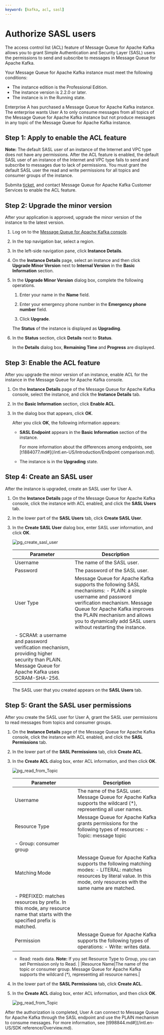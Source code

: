 ```yaml
---
keyword: [kafka, acl, sasl]
---
```


# Authorize SASL users

The access control list \(ACL\) feature of Message Queue for Apache Kafka allows you to grant Simple Authentication and Security Layer \(SASL\) users the permissions to send and subscribe to messages in Message Queue for Apache Kafka.

Your Message Queue for Apache Kafka instance must meet the following conditions:

-   The instance edition is the Professional Edition.
-   The instance version is 2.2.0 or later.
-   The instance is in the Running state.

Enterprise A has purchased a Message Queue for Apache Kafka instance. The enterprise wants User A to only consume messages from all topics of the Message Queue for Apache Kafka instance but not produce messages in any topic of the Message Queue for Apache Kafka instance.

## Step 1: Apply to enable the ACL feature

**Note:** The default SASL user of an instance of the Internet and VPC type does not have any permissions. After the ACL feature is enabled, the default SASL user of an instance of the Internet and VPC type fails to send and subscribe to messages due to lack of permissions. You must grant the default SASL user the read and write permissions for all topics and consumer groups of the instance.

Submita [ticket](https://workorder-intl.console.aliyun.com/#/ticket/add/?productId=1352), and contact Message Queue for Apache Kafka Customer Services to enable the ACL feature.

## Step 2: Upgrade the minor version

After your application is approved, upgrade the minor version of the instance to the latest version.

1.  Log on to the [Message Queue for Apache Kafka console](http://kafka.console.aliyun.com).

2.  In the top navigation bar, select a region.

3.  In the left-side navigation pane, click **Instance Details**.

4.  On the **Instance Details** page, select an instance and then click **Upgrade Minor Version** next to **Internal Version** in the **Basic Information** section.

5.  In the **Upgrade Minor Version** dialog box, complete the following operations.

    1.  Enter your name in the **Name** field.

    2.  Enter your emergency phone number in the **Emergency phone number** field.

    3.  Click **Upgrade**.

    The **Status** of the instance is displayed as **Upgrading**.

6.  In the **Status** section, click **Details** next to **Status**.

    In the **Details** dialog box, **Remaining Time** and **Progress** are displayed.


## Step 3: Enable the ACL feature

After you upgrade the minor version of an instance, enable ACL for the instance in the Message Queue for Apache Kafka console.

1.  On the **Instance Details** page of the Message Queue for Apache Kafka console, select the instance, and click the **Instance Details** tab.

2.  In the **Basic Information** section, click **Enable ACL**.

3.  In the dialog box that appears, click **OK**.

    After you click **OK**, the following information appears:

    -   **SASL Endpoint** appears in the **Basic Information** section of the instance.

        For more information about the differences among endpoints, see [t1884077.md\#](/intl.en-US/Introduction/Endpoint comparison.md).

    -   The instance is in the **Upgrading** state.

## Step 4: Create an SASL user

After the instance is upgraded, create an SASL user for User A.

1.  On the **Instance Details** page of the Message Queue for Apache Kafka console, click the instance with ACL enabled, and click the **SASL Users** tab.

2.  In the lower part of the **SASL Users** tab, click **Create SASL User**.

3.  In the **Create SASL User** dialog box, enter SASL user information, and click **OK**.

    ![pg_create_sasl_user ](https://static-aliyun-doc.oss-cn-hangzhou.aliyuncs.com/assets/img/en-US/4739533061/p99571.png)

    |Parameter|Description|
    |---------|-----------|
    |Username|The name of the SASL user.|
    |Password|The password of the SASL user.|
    |User Type|Message Queue for Apache Kafka supports the following SASL mechanisms:     -   PLAIN: a simple username and password verification mechanism. Message Queue for Apache Kafka improves the PLAIN mechanism and allows you to dynamically add SASL users without restarting the instance.
    -   SCRAM: a username and password verification mechanism, providing higher security than PLAIN. Message Queue for Apache Kafka uses SCRAM-SHA-256. |

    The SASL user that you created appears on the **SASL Users** tab.


## Step 5: Grant the SASL user permissions

After you create the SASL user for User A, grant the SASL user permissions to read messages from topics and consumer groups.

1.  On the **Instance Details** page of the Message Queue for Apache Kafka console, click the instance with ACL enabled, and click the **SASL Permissions** tab.

2.  In the lower part of the **SASL Permissions** tab, click **Create ACL**.

3.  In the **Create ACL** dialog box, enter ACL information, and then click **OK**.

    ![pg_read_from_Topic](https://static-aliyun-doc.oss-cn-hangzhou.aliyuncs.com/assets/img/en-US/4739533061/p99574.png)

    |Parameter|Description|
    |---------|-----------|
    |Username|The name of the SASL user. Message Queue for Apache Kafka supports the wildcard \(\*\), representing all user names.|
    |Resource Type|Message Queue for Apache Kafka grants permissions for the following types of resources:     -   Topic: message topic
    -   Group: consumer group |
    |Matching Mode|Message Queue for Apache Kafka supports the following matching modes:     -   LITERAL: matches resources by literal value. In this mode, only resources with the same name are matched.
    -   PREFIXED: matches resources by prefix. In this mode, any resource name that starts with the specified prefix is matched. |
    |Permission|Message Queue for Apache Kafka supports the following types of operations:    -   Write: writes data.
    -   Read: reads data.
**Note:** If you set Resource Type to Group, you can set Permission only to Read. |
    |Resource Name|The name of the topic or consumer group. Message Queue for Apache Kafka supports the wildcard \(\*\), representing all resource names.|

4.  In the lower part of the **SASL Permissions** tab, click **Create ACL**.

5.  In the **Create ACL** dialog box, enter ACL information, and then click **OK**.

    ![pg_read_from_Topic](https://static-aliyun-doc.oss-cn-hangzhou.aliyuncs.com/assets/img/en-US/1670567951/p99587.png)


After the authorization is completed, User A can connect to Message Queue for Apache Kafka through the SASL endpoint and use the PLAIN mechanism to consume messages. For more information, see [t998844.md\#](/intl.en-US/SDK reference/Overview.md).


